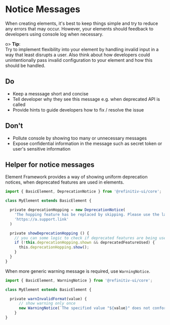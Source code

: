 <!--
title: Reporting errors and warnings
location: ./custom-components/notice-messages
type: page
layout: default
-->

# Notice Messages

When creating elements, it's best to keep things simple and try to reduce any errors that may occur. However, your elements should feedback to developers using console log when necessary.

o> **Tip**:\
Try to implement flexibility into your element by handling invalid input in a way that least disrupts a user.
Also think about how developers could unintentionally pass invalid configuration to your element and how this should be handled.



## Do

- Keep a messsage short and concise
- Tell developer why they see this message e.g. when deprecated API is called
- Provide hints to guide developers how to fix / resolve the issue

## Don't

- Pollute console by showing too many or unnecessary messages
- Expose confidential information in the message such as secret token or user's sensitive information

## Helper for notice messages

Element Framework provides a way of showing uniform deprecation notices, when deprecated features are used in elements.

```ts
import { BasicElement, DeprecationNotice } from '@refinitiv-ui/core';

class MyElement extends BasicElement {

  private deprecationHopping = new DeprecationNotice(
    'The hopping feature has be replaced by skipping. Please use the latest API.',
    'https://a.support.link'
  )

  private showDeprecationHopping () {
    // you can some logic to check if deprecated features are being used
    if (!this.deprecationHopping.shown && deprecatedFeatureUsed) {
      this.deprecationHopping.show();
    }
  }
}
```

When more generic warning message is required, use `WarningNotice`.

```ts
import { BasicElement, WarningNotice } from '@refinitiv-ui/core';

class MyElement extends BasicElement {

  private warnInvalidFormat(value) {
      // show warning only once
      new WarningNotice(`The specified value "${value}" does not conform to the required format. The format is "yyyy-MM".`).once();
    }
}
```

